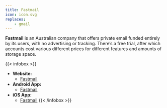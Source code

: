 ```yaml
---
title: Fastmail
icon: icon.svg
replaces:
    - gmail
---
```


**Fastmail** is an Australian company that offers private email funded entirely by its users, with no advertising or tracking. There’s a free trial, after which accounts cost various different prices for different features and amounts of storage space.

{{< infobox >}}
- **Website:**
    - [Fastmail](https://fastmail.com)
- **Android App:**
    - [Fastmail](https://play.google.com/store/apps/details?id=com.fastmail.app)
- **iOS App:**
    - [Fastmail](https://apps.apple.com/app/fastmail-email-calendar/id931370077)
{{< /infobox >}}
